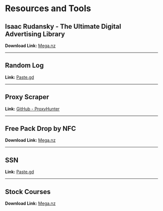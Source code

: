 # Resources and Tools

## Isaac Rudansky - The Ultimate Digital Advertising Library  
**Download Link:** [Mega.nz](https://mega.nz/folder/c3NUxAxC#rZsX_zo2NhrX2HD96n9yXA)

---

## Random Log  
**Link:** [Paste.gd](https://paste.gd/5YlFNDVz)

---

## Proxy Scraper  
**Link:** [GitHub - ProxyHunter](https://github.com/patrickStar109/ProxyHunter)

---

## Free Pack Drop by NFC  
**Download Link:** [Mega.nz](https://mega.nz/file/q0snWbzT#0OPlo9S7PPsSidkaYLWXEY6pwd0dx1oPQdjWIdZFGn8)

---

## SSN  
**Link:** [Paste.gd](https://paste.gd/iiS6g0Ax)

---

## Stock Courses  
**Download Link:** [Mega.nz](https://mega.nz/folder/Nw0zSSKC#r_WK0mfh83DPoYd6_dM-cw)

